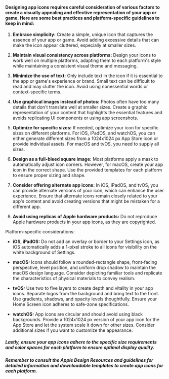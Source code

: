 #### Designing app icons requires careful consideration of various factors to create a visually appealing and effective representation of your app or game. Here are some best practices and platform-specific guidelines to keep in mind:

1. **Embrace simplicity:** Create a simple, unique icon that captures the essence of your app or game. Avoid adding excessive details that can make the icon appear cluttered, especially at smaller sizes.

2. **Maintain visual consistency across platforms:** Design your icons to work well on multiple platforms, adapting them to each platform's style while maintaining a consistent visual theme and messaging.

3. **Minimize the use of text:** Only include text in the icon if it is essential to the app or game's experience or brand. Small text can be difficult to read and may clutter the icon. Avoid using nonessential words or context-specific terms.

4. **Use graphical images instead of photos:** Photos often have too many details that don't translate well at smaller sizes. Create a graphic representation of your content that highlights the essential features and avoids replicating UI components or using app screenshots.

5. **Optimize for specific sizes:** If needed, optimize your icon for specific sizes on different platforms. For iOS, iPadOS, and watchOS, you can either generate different sizes from a 1024x1024 px App Store icon or provide individual assets. For macOS and tvOS, you need to supply all sizes.

6. **Design as a full-bleed square image:** Most platforms apply a mask to automatically adjust icon corners. However, for macOS, create your app icon in the correct shape. Use the provided templates for each platform to ensure proper sizing and shape.

7. **Consider offering alternate app icons:** In iOS, iPadOS, and tvOS, you can provide alternate versions of your icon, which can enhance the user experience. Ensure that alternate icons remain closely related to your app's content and avoid creating versions that might be mistaken for a different app.

8. **Avoid using replicas of Apple hardware products:** Do not reproduce Apple hardware products in your app icons, as they are copyrighted.

Platform-specific considerations:

- **iOS, iPadOS:** Do not add an overlay or border to your Settings icon, as iOS automatically adds a 1-pixel stroke to all icons for visibility on the white background of Settings.

- **macOS:** Icons should follow a rounded-rectangle shape, front-facing perspective, level position, and uniform drop shadow to maintain the macOS design language. Consider depicting familiar tools and replicate the characteristics of physical materials to convey realism.

- **tvOS:** Use two to five layers to create depth and vitality in your app icons. Separate logos from the background and bring text to the front. Use gradients, shadows, and opacity levels thoughtfully. Ensure your Home Screen icon adheres to safe-zone specifications.

- **watchOS:** App icons are circular and should avoid using black backgrounds. Provide a 1024x1024 px version of your app icon for the App Store and let the system scale it down for other sizes. Consider additional sizes if you want to customize the appearance.

##### Lastly, ensure your app icons adhere to the specific size requirements and color spaces for each platform to ensure optimal display quality.

##### Remember to consult the Apple Design Resources and guidelines for detailed information and downloadable templates to create app icons for each platform.
